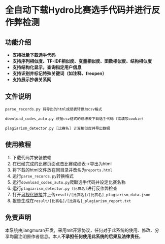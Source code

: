 # 全自动下载Hydro比赛选手代码并进行反作弊检测

## 功能介绍
- **支持批量下载选手代码**
- **支持序列相似度、TF-IDF相似度、变量相似度、函数相似度、结构相似度**
- **支持结构化显示，查询指定用户信息**
- **支持识别并标记特殊关键词（如注释、freopen）**
- **支持展示抄袭关系网**

## 文件说明
```
parse_records.py 将导出的html成绩表转换为csv格式

download_codes_auto.py 根据csv格式的成绩表下载选手代码（需填写cookie）

plagiarism_detector.py [比赛名] 计算相似度并导出数据
```

## 使用教程
1. 下载代码并安装依赖
2. 在已经完成的比赛页面点击比赛成绩表->导出为html
3. 将下载的html文件放在同目录并改名为`reports.html`
4. 运行`parse_records.py`转换格式
5. 运行`download_codes_auto.py`爬取选手代码并设定比赛名称
6. 运行`plagiarism_detector.py [比赛名]`进行反作弊检查
7. 打开[可视化链接](https://jiangmuran.com/applications/hydro_anticheat)并上传`result/[比赛名]/[比赛名]_plagiarism_data.json`
8. 报告生成在`result/[比赛名]/[比赛名]_plagiarism_report.txt`

## 免责声明
本系统由jiangmuran开发，采用mit开源协议，任何对于此系统的使用、修改、分享均需注明原作者信息。本人**不承担任何使用此系统的后果及法律责任**。
